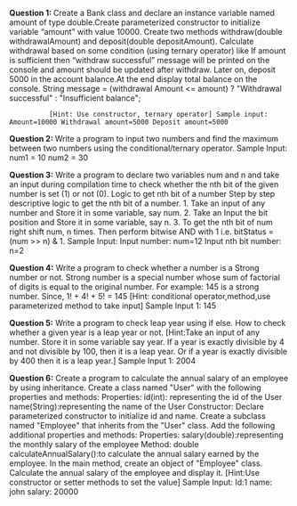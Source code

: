 <b>Question 1: </b>Create a Bank class and declare an instance variable named amount of type double.Create parameterized constructor to initialize variable “amount” with value 10000.
             Create two methods withdraw(double withdrawalAmount) and deposit(double depositAmount).
             Calculate withdrawal based on some condition (using ternary operator) like If amount is sufficient then “withdraw successful”
             message will be printed on the console and amount should be updated after withdraw.
             Later on, deposit 5000 in the account balance.At the end display total balance on the console.
             String message = (withdrawal Amount <= amount) ? "Withdrawal successful" : "Insufficient balance"; 

              [Hint: Use constructor, ternary operator] Sample input: Amount=10000 Withdrawal amount=5000 Deposit amount=5000

<b>Question 2: </b> Write a program to input two numbers and find the maximum between two numbers using the conditional/ternary operator. Sample Input: num1 = 10 num2 = 30

<b>Question 3:</b> Write a program to declare two variables num and n and take an input during compilation time to check whether the nth bit of the given number is set (1) or not (0). 
              Logic to get nth bit of a number Step by step descriptive logic to get the nth bit of a number. 1. 
              Take an input of any number and Store it in some variable, say num. 2. Take an Input the bit position and Store it in some variable, say n. 3. 
              To get the nth bit of num right shift num, n times. Then perform bitwise AND with 1 i.e. bitStatus = (num >> n) & 1. 
              Sample Input: Input number: num=12 Input nth bit number: n=2

<b>Question 4:</b> Write a program to check whether a number is a Strong number or not. 
              Strong number is a special number whose sum of factorial of digits is equal to the original number. 
              For example: 145 is a strong number. Since, 1! + 4! + 5! = 145 
              [Hint: conditional operator,method,use parameterized method to take input] Sample Input 1: 145



<b>Question 5:</b> Write a program to check leap year using if else. How to check whether a given year is a leap year or not. 
              [Hint:Take an input of any number. Store it in some variable say year. If a year is exactly divisible by 4 and not divisible by 100, then it is a leap year. Or if a year   is exactly divisible by 400 then it is a leap year.] 
              Sample Input 1: 2004

<b>Question 6:</b> Create a program to calculate the annual salary of an employee by using inheritance. Create a class named "User" with the following properties and methods:                           Properties: id(int): representing the id of the User name(String):representing the name of the User Constructor: Declare parameterized constructor to initialize id and                   name. Create a subclass named "Employee" that inherits from the "User" class. Add the following additional properties and methods: Properties: salary(double):representing                the monthly salary of the employee Method: double calculateAnnualSalary():to calculate the annual salary earned by the employee. In the main method, create an object of                 "Employee" class. Calculate the annual salary of the employee and display it.
              [Hint:Use constructor or setter methods to set the value] Sample Input: Id:1 name: john salary: 20000
